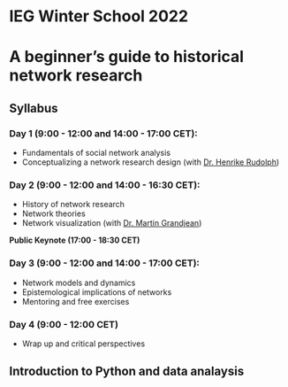 # IEG Winter School 2022  
# A beginner’s guide to historical network research

## Syllabus

### Day 1 (9:00 - 12:00 and 14:00 - 17:00 CET):  

 - Fundamentals of social network analysis  
 - Conceptualizing a network research design (with [Dr. Henrike Rudolph](https://www.sinologie-goettingen.de/seminar/person/dr-henrike-rudolph/))  

### Day 2 (9:00 - 12:00 and 14:00 - 16:30 CET):  

 - History of network research  
 - Network theories  
 - Network visualization (with [Dr. Martin Grandjean](http://www.martingrandjean.ch/))  

**Public Keynote (17:00 - 18:30 CET)**  

### Day 3 (9:00 - 12:00 and 14:00 - 17:00 CET):  

 - Network models and dynamics  
 - Epistemological implications of networks  
 - Mentoring and free exercises  

### Day 4 (9:00 - 12:00 CET)  

 - Wrap up and critical perspectives  

## Introduction to Python and data analaysis  

